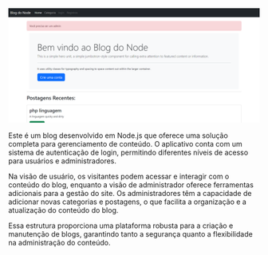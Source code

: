 <img src="./Screenshot_39.png">

Este é um blog desenvolvido em Node.js que oferece uma solução completa para gerenciamento de conteúdo. O aplicativo conta com um sistema de autenticação de login, permitindo diferentes níveis de acesso para usuários e administradores.

Na visão de usuário, os visitantes podem acessar e interagir com o conteúdo do blog, enquanto a visão de administrador oferece ferramentas adicionais para a gestão do site. Os administradores têm a capacidade de adicionar novas categorias e postagens, o que facilita a organização e a atualização do conteúdo do blog.

Essa estrutura proporciona uma plataforma robusta para a criação e manutenção de blogs, garantindo tanto a segurança quanto a flexibilidade na administração do conteúdo.